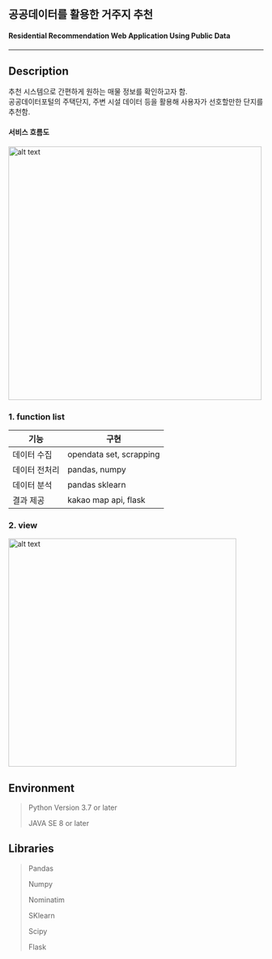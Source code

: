 ## 공공데이터를 활용한 거주지 추천
#### Residential Recommendation Web Application Using Public Data

-----------------------
## Description
추천 시스템으로 간편하게 원하는 매물 정보를 확인하고자 함. </br>
공공데이터포털의 주택단지, 주변 시설 데이터 등을 활용해 사용자가 선호할만한 단지를 추천함. </br>






#### 서비스 흐름도
<img src="https://user-images.githubusercontent.com/59608767/222728820-6a9bf6e3-766b-4c28-b2b1-a75a5c85737c.png" alt="alt text" width="500"/>



### 1. function list


|기능|구현|
|---|---|
|데이터 수집|opendata set, scrapping |
|데이터 전처리|pandas, numpy|
|데이터 분석|pandas sklearn|
|결과 제공|kakao map api, flask|

### 2. view
<img src="https://user-images.githubusercontent.com/59608767/222728838-7d2b4d3f-1a51-4602-960c-a323e9ff6067.png" alt="alt text" width="450">




## Environment

> Python Version 3.7 or later 
> 
> JAVA SE 8 or later


## Libraries
> Pandas
> 
> Numpy
>
> Nominatim
>
> SKlearn
>
> Scipy
> 
> Flask
> 

